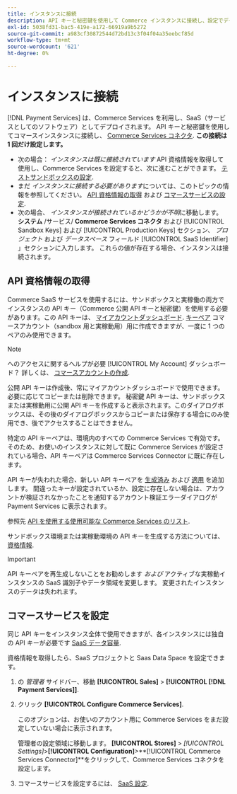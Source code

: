 ```yaml
---
title: インスタンスに接続
description: API キーと秘密鍵を使用して Commerce インスタンスに接続し、設定でデータ領域を指定します。
exl-id: 5038fd31-bac5-419e-a172-66919a9b5272
source-git-commit: a983cf30872544d72bd13c3f04f04a35eebcf85d
workflow-type: tm+mt
source-wordcount: '621'
ht-degree: 0%

---
```


# インスタンスに接続

[!DNL Payment Services] は、Commerce Services を利用し、SaaS（サービスとしてのソフトウェア）としてデプロイされます。 API キーと秘密鍵を使用してコマースインスタンスに接続し、 [Commerce Services コネクタ](https://experienceleague.adobe.com/docs/commerce-merchant-services/user-guides/saas.html). **この接続は 1 回だけ設定します。**

* 次の場合： *インスタンスは既に接続されています* API 資格情報を取得して使用し、Commerce Services を設定すると、次に進むことができます。 [テストサンドボックスの設定](https://experienceleague.adobe.com/docs/commerce-merchant-services/payment-services/get-started/sandbox.html).
* まだ *インスタンスに接続する必要があります*&#x200B;については、このトピックの情報を参照してください。 [API 資格情報の取得](#obtain-api-credentials) および [コマースサービスの設定](#configure-commerce-services).
* 次の場合、 *インスタンスが接続されているかどうかが不明*&#x200B;に移動します。 **システム** /サービス/ **Commerce Services コネクタ** および [!UICONTROL Sandbox Keys] および [!UICONTROL Production Keys] セクション、 *プロジェクト* および *データスペース* フィールド [!UICONTROL SaaS Identifier] 」セクションに入力します。 これらの値が存在する場合、インスタンスは接続されます。

## API 資格情報の取得

Commerce SaaS サービスを使用するには、サンドボックスと実稼働の両方でインスタンスの API キー（Commerce 公開 API キーと秘密鍵）を使用する必要があります。この API キーは、 [マイアカウントダッシュボード](https://account.magento.com/customer/account/login). [キーペア](https://docs.magento.com/user-guide/configuration/services/saas.html) コマースアカウント（sandbox 用と実稼動用）用に作成できますが、一度に 1 つのペアのみ使用できます。

>[!NOTE]
>
>へのアクセスに関するヘルプが必要 [!UICONTROL My Account] ダッシュボード？ 詳しくは、 [コマースアカウントの作成](https://docs.magento.com/user-guide/magento/magento-account-create.html).

公開 API キーは作成後、常にマイアカウントダッシュボードで使用できます。 必要に応じてコピーまたは削除できます。 秘密鍵 API キーは、サンドボックスまたは実稼動用に公開 API キーを作成すると表示されます。このダイアログボックスは、その後のダイアログボックスからコピーまたは保存する場合にのみ使用でき、後でアクセスすることはできません。

特定の API キーペアは、環境内のすべての Commerce Services で有効です。そのため、お使いのインスタンスに対して既に Commerce Services が設定されている場合、API キーペアは Commerce Services Connector に既に存在します。

API キーが失われた場合、新しい API キーペアを [生成済み](https://experienceleague.adobe.com/docs/commerce-merchant-services/payment-services/get-started/connect.html#generate-an-api-key-and-private-key) および [適用](https://experienceleague.adobe.com/docs/commerce-merchant-services/payment-services/get-started/connect.html#configure-saas-project) を追加します。 間違ったキーが設定されているか、設定に存在しない場合は、アカウントが検証されなかったことを通知するアカウント検証エラーダイアログが Payment Services に表示されます。

参照先 [API を使用する使用可能な Commerce Services のリスト](https://docs.magento.com/user-guide/system/saas.html#available-services).

サンドボックス環境または実稼動環境の API キーを生成する方法については、 [資格情報](https://experienceleague.adobe.com/docs/commerce-merchant-services/user-guides/saas.html#apikey).

>[!IMPORTANT]
>API キーペアを再生成しないことをお勧めします *および* アクティブな実稼動インスタンスの SaaS 識別子やデータ領域を変更します。 変更されたインスタンスのデータは失われます。

## コマースサービスを設定

同じ API キーをインスタンス全体で使用できますが、各インスタンスには独自の API キーが必要です [SaaS データ容量](https://experienceleague.adobe.com/docs/commerce-merchant-services/user-guides/saas.html#saasenv).

資格情報を取得したら、SaaS プロジェクトと Saas Data Space を設定できます。

1. の _管理者_ サイドバー、移動 **[!UICONTROL Sales]** > **[!UICONTROL [!DNL Payment Services]]**.
1. クリック **[!UICONTROL Configure Commerce Services]**.

   このオプションは、お使いのアカウント用に Commerce Services をまだ設定していない場合に表示されます。

   管理者の設定領域に移動します。 **[!UICONTROL Stores]** > _[!UICONTROL Settings]_>**[!UICONTROL Configuration]**>**[!UICONTROL Commerce Services Connector]**をクリックして、Commerce Services コネクタを設定します。

1. コマースサービスを設定するには、 [SaaS 設定](https://experienceleague.adobe.com/docs/commerce-merchant-services/payment-services/get-started/connect.html#configure-commerce-services).
